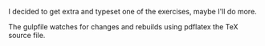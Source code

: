 I decided to get extra and typeset one of the exercises, maybe I'll do more.

The gulpfile watches for changes and rebuilds using pdflatex the TeX source file.